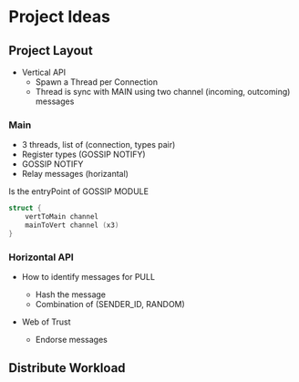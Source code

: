 # Project Ideas

## Project Layout

- Vertical API
    - Spawn a Thread per Connection
    - Thread is sync with MAIN using two channel (incoming, outcoming) messages

### Main
- 3 threads, list of (connection, types pair)
- Register types (GOSSIP NOTIFY)
- GOSSIP NOTIFY
- Relay messages (horizantal)

Is the entryPoint of GOSSIP MODULE

```go
struct {
    vertToMain channel
    mainToVert channel (x3)
}
```

### Horizontal API
 
- How to identify messages for PULL
    - Hash the message
    - Combination of (SENDER_ID, RANDOM)

- Web of Trust
    - Endorse messages


## Distribute Workload

